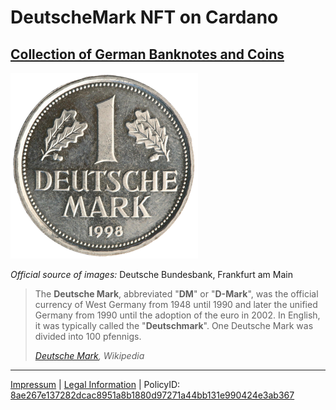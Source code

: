 # **DeutscheMark NFT on Cardano**

## [Collection of German Banknotes and Coins](https://cexplorer.io/policy/8ae267e137282dcac8951a8b1880d97271a44bb131e990424e3ab367)

![1 Deutsche Mark](deutsche_mark_1.png)

*Official source of images:* Deutsche Bundesbank, Frankfurt am Main

> The **Deutsche Mark**, abbreviated "**DM**" or "**D-Mark**", was the official currency of West Germany from 1948
> until 1990 and later the unified Germany from 1990 until the adoption of the euro in 2002. In 
> English, it was typically called the "**Deutschmark**". One Deutsche Mark was divided into 100 pfennigs.
>  
> *[Deutsche Mark](https://en.wikipedia.org/w/index.php?title=Deutsche_Mark&oldid=1123406579), Wikipedia*

---

[Impressum](https://philipphenkel.github.io/impressum/) | [Legal Information](https://philipphenkel.github.io/impressum/) | PolicyID: [8ae267e137282dcac8951a8b1880d97271a44bb131e990424e3ab367](https://pool.pm/policy/8ae267e137282dcac8951a8b1880d97271a44bb131e990424e3ab367)
